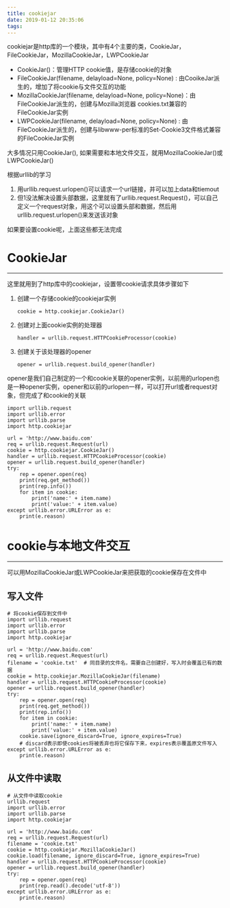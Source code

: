 ```yaml
---
title: cookiejar
date: 2019-01-12 20:35:06
tags:
---
```


cookiejar是http库的一个模块，其中有4个主要的类，CookieJar，FileCookieJar，MozillaCookieJar，LWPCookieJar

- CookieJar()：管理HTTP cookie值，是存储cookie的对象
- FileCookieJar(filename, delayload=None, policy=None) : 由CooikeJar派生的，增加了将cookie与文件交互的功能
- MozillaCookieJar(filename, delayload=None, policy=None)：由FileCookieJar派生的，创建与Mozilla浏览器 cookies.txt兼容的FileCookieJar实例
- LWPCookieJar(filename, delayload=None, policy=None) : 由FileCookieJar派生的，创建与libwww-per标准的Set-Cookie3文件格式兼容的FileCookieJar实例

大多情况只用CookieJar(), 如果需要和本地文件交互，就用MozillaCookieJar()或LWPCookieJar()


根据urllib的学习

1. 用urllib.request.urlopen()可以请求一个url链接，并可以加上data和tiemout
2. 但1没法解决设置头部数据，这里就有了urllib.request.Request()，可以自己定义一个request对象，用这个可以设置头部和数据，然后用urllib.request.urlopen()来发送该对象

如果要设置cookie呢，上面这些都无法完成

# CookieJar #
---
这里就用到了http库中的cookiejar，设置带cookie请求具体步骤如下

1. 创建一个存储cookie的cookiejar实例

	`cookie = http.cookiejar.CookieJar()`

2. 创建对上面cookie实例的处理器

	`handler = urllib.request.HTTPCookieProcessor(cookie)`

3. 创建关于该处理器的opener

	`opener = urllib.request.build_opener(handler)`

opener是我们自己制定的一个和cookie关联的opener实例，以前用的urlopen也是一种opener实例，opener和以前的urlopen一样，可以打开url或者request对象，但完成了和cookie的关联

	import urllib.request
	import urllib.error
	import urllib.parse
	import http.cookiejar

	url = 'http://www.baidu.com'
	req = urllib.request.Request(url)
	cookie = http.cookiejar.CookieJar()
	handler = urllib.request.HTTPCookieProcessor(cookie)
	opener = urllib.request.build_opener(handler)
	try:
    	rep = opener.open(req)
    	print(req.get_method())
    	print(rep.info())
    	for item in cookie:
        	print('name:' + item.name)
        	print('value:' + item.value)
	except urllib.error.URLError as e:
    	print(e.reason)


# cookie与本地文件交互 #
---

可以用MozillaCookieJar或LWPCookieJar来把获取的cookie保存在文件中

## 写入文件 ##
    # 将cookie保存到文件中
	import urllib.request
	import urllib.error
	import urllib.parse
	import http.cookiejar

	url = 'http://www.baidu.com'
	req = urllib.request.Request(url)
	filename = 'cookie.txt'  # 同目录的文件名，需要自己创建好，写入时会覆盖已有的数据
	cookie = http.cookiejar.MozillaCookieJar(filename)
	handler = urllib.request.HTTPCookieProcessor(cookie)
	opener = urllib.request.build_opener(handler)
	try:
    	rep = opener.open(req)
    	print(req.get_method())
    	print(rep.info())
    	for item in cookie:
    	    print('name:' + item.name)
    	    print('value:' + item.value)
    	cookie.save(ignore_discard=True, ignore_expires=True)
    	# discard表示即使cookies将被丢弃也将它保存下来，expires表示覆盖原文件写入
	except urllib.error.URLError as e:
    	print(e.reason)


## 从文件中读取 ##


	# 从文件中读取cookie
	urllib.request
	import urllib.error
	import urllib.parse
	import http.cookiejar

	url = 'http://www.baidu.com'
	req = urllib.request.Request(url)
	filename = 'cookie.txt'
	cookie = http.cookiejar.MozillaCookieJar()
	cookie.load(filename, ignore_discard=True, ignore_expires=True)
	handler = urllib.request.HTTPCookieProcessor(cookie)
	opener = urllib.request.build_opener(handler)
	try:
    	rep = opener.open(req)
    	print(rep.read().decode('utf-8'))
	except urllib.error.URLError as e:
    	print(e.reason)
